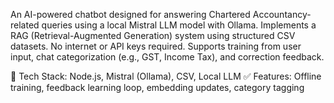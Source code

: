 An AI-powered chatbot designed for answering Chartered Accountancy-related queries using a local Mistral LLM model with Ollama. 
Implements a RAG (Retrieval-Augmented Generation) system using structured CSV datasets. 
No internet or API keys required. Supports training from user input, chat categorization (e.g., GST, Income Tax), and correction feedback.

🔧 Tech Stack: Node.js, Mistral (Ollama), CSV, Local LLM
✅ Features: Offline training, feedback learning loop, embedding updates, category tagging
